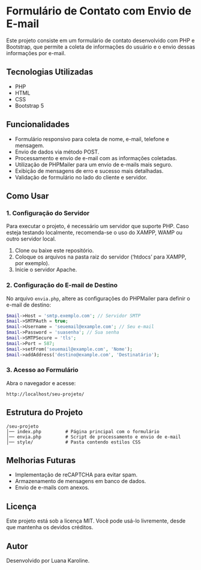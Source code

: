 # Formulário de Contato com Envio de E-mail

Este projeto consiste em um formulário de contato desenvolvido com PHP e Bootstrap, que permite a coleta de informações do usuário e o envio dessas informações por e-mail.

## Tecnologias Utilizadas
- PHP
- HTML
- CSS
- Bootstrap 5

## Funcionalidades
- Formulário responsivo para coleta de nome, e-mail, telefone e mensagem.
- Envio de dados via método POST.
- Processamento e envio de e-mail com as informações coletadas.
- Utilização de PHPMailer para um envio de e-mails mais seguro.
- Exibição de mensagens de erro e sucesso mais detalhadas.
- Validação de formulário no lado do cliente e servidor.

## Como Usar

### 1. Configuração do Servidor
Para executar o projeto, é necessário um servidor que suporte PHP. Caso esteja testando localmente, recomenda-se o uso do XAMPP, WAMP ou outro servidor local.

1. Clone ou baixe este repositório.
2. Coloque os arquivos na pasta raiz do servidor (‘htdocs’ para XAMPP, por exemplo).
3. Inicie o servidor Apache.

### 2. Configuração do E-mail de Destino
No arquivo `envia.php`, altere as configurações do PHPMailer para definir o e-mail de destino:
```php
$mail->Host = 'smtp.exemplo.com'; // Servidor SMTP
$mail->SMTPAuth = true;
$mail->Username = 'seuemail@example.com'; // Seu e-mail
$mail->Password = 'suasenha'; // Sua senha
$mail->SMTPSecure = 'tls';
$mail->Port = 587;
$mail->setFrom('seuemail@example.com', 'Nome');
$mail->addAddress('destino@example.com', 'Destinatário');
```

### 3. Acesso ao Formulário
Abra o navegador e acesse:
```
http://localhost/seu-projeto/
```

## Estrutura do Projeto
```
/seu-projeto
│── index.php         # Página principal com o formulário
│── envia.php         # Script de processamento e envio de e-mail
│── style/            # Pasta contendo estilos CSS
```

## Melhorias Futuras
- Implementação de reCAPTCHA para evitar spam.
- Armazenamento de mensagens em banco de dados.
- Envio de e-mails com anexos.

## Licença
Este projeto está sob a licença MIT. Você pode usá-lo livremente, desde que mantenha os devidos créditos.

## Autor
Desenvolvido por Luana Karoline.

